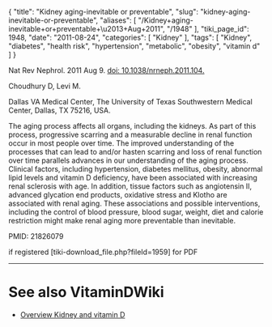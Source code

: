 {
    "title": "Kidney aging-inevitable or preventable",
    "slug": "kidney-aging-inevitable-or-preventable",
    "aliases": [
        "/Kidney+aging-inevitable+or+preventable+\u2013+Aug+2011",
        "/1948"
    ],
    "tiki_page_id": 1948,
    "date": "2011-08-24",
    "categories": [
        "Kidney"
    ],
    "tags": [
        "Kidney",
        "diabetes",
        "health risk",
        "hypertension",
        "metabolic",
        "obesity",
        "vitamin d"
    ]
}


Nat Rev Nephrol. 2011 Aug 9. [doi: 10.1038/nrneph.2011.104.](https://doi.org/10.1038/nrneph.2011.104.) 

Choudhury D, Levi M.

Dallas VA Medical Center, The University of Texas Southwestern Medical Center, Dallas, TX 75216, USA.

The aging process affects all organs, including the kidneys. As part of this process, progressive scarring and a measurable decline in renal function occur in most people over time. The improved understanding of the processes that can lead to and/or hasten scarring and loss of renal function over time parallels advances in our understanding of the aging process. Clinical factors, including hypertension, diabetes mellitus, obesity, abnormal lipid levels and vitamin D deficiency, have been associated with increasing renal sclerosis with age. In addition, tissue factors such as angiotensin II, advanced glycation end products, oxidative stress and Klotho are associated with renal aging. These associations and possible interventions, including the control of blood pressure, blood sugar, weight, diet and calorie restriction might make renal aging more preventable than inevitable.

PMID:     21826079

if registered <span>[tiki-download_file.php?fileId=1959]</span> for PDF

- - - - - - 

# See also VitaminDWiki

* [Overview Kidney and vitamin D](/posts/overview-kidney-and-vitamin-d)